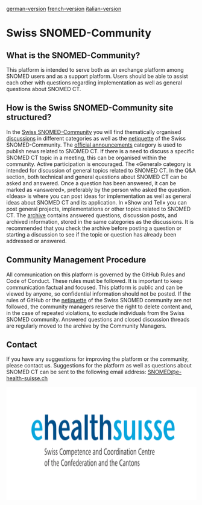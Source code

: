 [german-version](https://github.com/ehealthsuisse/Snomed-Community/blob/main/README_DE.md)
[french-version](https://github.com/ehealthsuisse/Snomed-Community/blob/main/README_FR.md)
[italian-version](https://github.com/ehealthsuisse/Snomed-Community/blob/main/README_IT.md)
# Swiss SNOMED-Community

## What is the SNOMED-Community?
This platform is intended to serve both as an exchange platform among SNOMED users and as a support platform. Users should be able to assist each other with questions regarding implementation as well as general questions about SNOMED CT.

## How is the Swiss SNOMED-Community site structured?
In the [Swiss SNOMED-Community](https://github.com/ehealthsuisse/Swiss-SNOMED-Community/blob/main/README_EN.md) you will find thematically organised [discussions](https://github.com/ehealthsuisse/Swiss-SNOMED-Community/discussions) in different categories as well as the [netiquette](https://github.com/ehealthsuisse/Swiss-SNOMED-Community/blob/main/Netiquette/Netiquette_EN.md) of the Swiss SNOMED-Community. 
The [official announcements](https://github.com/ehealthsuisse/Swiss-SNOMED-Community/discussions/categories/announcements) category is used to publish news related to SNOMED CT. If there is a need to discuss a specific SNOMED CT topic in a meeting, this can be organised within the community. Active participation is encouraged.
The «General» category is intended for discussion of general topics related to SNOMED CT. 
In the Q&A section, both technical and general questions about SNOMED CT can be asked and answered. Once a question has been answered, it can be marked as «answered», preferably by the person who asked the question.
«Ideas» is where you can post ideas for implementation as well as general ideas about SNOMED CT and its application. 
In »Show and Tell» you can post general projects, implementations or other topics related to SNOMED CT. The [archive](https://github.com/ehealthsuisse/Archiv/discussions) contains answered questions, discussion posts, and archived information, stored in the same categories as the discussions. It is recommended that you check the archive before posting a question or starting a discussion to see if the topic or question has already been addressed or answered.

## Community Management Procedure
All communication on this platform is governed by the GitHub Rules and Code of Conduct. These rules must be followed. It is important to keep communication factual and focused. This platform is public and can be viewed by anyone, so confidential information should not be posted.
If the rules of GitHub or the [netiquette](https://github.com/ehealthsuisse/Swiss-SNOMED-Community/blob/main/Netiquette/Netiquette_EN.md) of the Swiss SNOMED community are not followed, the community managers reserve the right to delete content and, in the case of repeated violations, to exclude individuals from the Swiss SNOMED community.
Answered questions and closed discussion threads are regularly moved to the archive by the Community Managers.

## Contact
If you have any suggestions for improving the platform or the community, please contact us. Suggestions for the platform as well as questions about SNOMED CT can be sent to the following email address: SNOMED@e-health-suisse.ch
<p align="center">
<img src="Logo/EN.svg" width="600" height="300">
</p>
